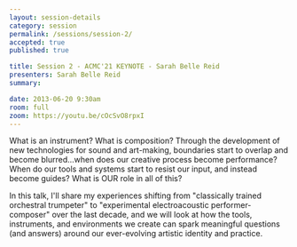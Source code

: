 ```yaml
---
layout: session-details
category: session
permalink: /sessions/session-2/
accepted: true
published: true 

title: Session 2 - ACMC'21 KEYNOTE - Sarah Belle Reid
presenters: Sarah Belle Reid
summary:

date: 2013-06-20 9:30am
room: full
zoom: https://youtu.be/cOcSvO8rpxI
---
```


What is an instrument? What is composition? Through the development of new technologies for sound and art-making, boundaries start to overlap and become blurred...when does our creative process become performance? When do our tools and systems start to resist our input, and instead become guides? What is OUR role in all of this?

In this talk, I'll share my experiences shifting from "classically trained orchestral trumpeter" to "experimental electroacoustic performer-composer" over the last decade, and we will look at how the tools, instruments, and environments we create can spark meaningful questions (and answers) around our ever-evolving artistic identity and practice.